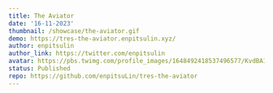 ```yaml
---
title: The Aviator
date: '16-11-2023'
thumbnail: /showcase/the-aviator.gif
demo: https://tres-the-aviator.enpitsulin.xyz/
author: enpitsulin
author_link: https://twitter.com/enpitsulin
avatar: https://pbs.twimg.com/profile_images/1648492418537496577/KvdBA1ks_400x400.jpg
status: Published
repo: https://github.com/enpitsuLin/tres-the-aviator
---
```

